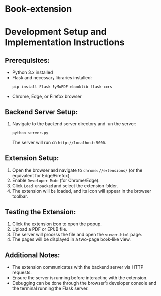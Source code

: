 # Book-extension

# Development Setup and Implementation Instructions

## Prerequisites:
- Python 3.x installed
- Flask and necessary libraries installed:
  ```bash
  pip install Flask PyMuPDF ebooklib flask-cors
  ```
- Chrome, Edge, or Firefox browser

## Backend Server Setup:
1. Navigate to the backend server directory and run the server:
   ```bash
   python server.py
   ```
   The server will run on `http://localhost:5000`.

## Extension Setup:
1. Open the browser and navigate to `chrome://extensions/` (or the equivalent for Edge/Firefox).
2. Enable `Developer Mode` (for Chrome/Edge).
3. Click `Load unpacked` and select the extension folder.
4. The extension will be loaded, and its icon will appear in the browser toolbar.

## Testing the Extension:
1. Click the extension icon to open the popup.
2. Upload a PDF or EPUB file.
3. The server will process the file and open the `viewer.html` page.
4. The pages will be displayed in a two-page book-like view.

## Additional Notes:
- The extension communicates with the backend server via HTTP requests.
- Ensure the server is running before interacting with the extension.
- Debugging can be done through the browser's developer console and the terminal running the Flask server.
